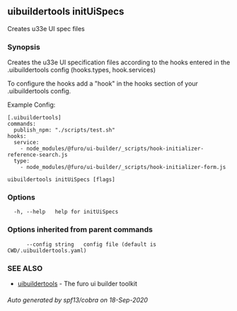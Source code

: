 ## uibuildertools initUiSpecs

Creates u33e UI spec files

### Synopsis

Creates the u33e UI specification files according to the hooks entered in the .uibuildertools config (hooks.types, hook.services)

To configure the hooks add a "hook" in the hooks section of your .uibuildertools config.

Example Config:

	[.uibuildertools]
	commands:
	  publish_npm: "./scripts/test.sh"
	hooks:
      service:
		- node_modules/@furo/ui-builder/_scripts/hook-initializer-reference-search.js
	  type:
		- node_modules/@furo/ui-builder/_scripts/hook-initializer-form.js


```
uibuildertools initUiSpecs [flags]
```

### Options

```
  -h, --help   help for initUiSpecs
```

### Options inherited from parent commands

```
      --config string   config file (default is CWD/.uibuildertools.yaml)
```

### SEE ALSO

* [uibuildertools](uibuildertools.md)	 - The furo ui builder toolkit

###### Auto generated by spf13/cobra on 18-Sep-2020
